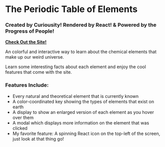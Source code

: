 # The Periodic Table of Elements

### Created by Curiousity! Rendered by React! & Powered by the Progress of People!

**<a href="https://dynamicchemistry.netlify.app" target="_blank">Check Out the Site!</a>**

An colorful and interactive way to learn about the chemical elements that make up our weird universe.

Learn some interesting facts about each element and enjoy the cool features that come with the site.

### Features Include:

- Every natural and theoretical element that is currently known
- A color-coordinated key showing the types of elements that exist on earth
- A display to show an enlarged version of each element as you hover over them
- A modal which displays more information on the element that was clicked
- My favorite feature: A spinning React icon on the top-left of the screen, just look at that thing go!
